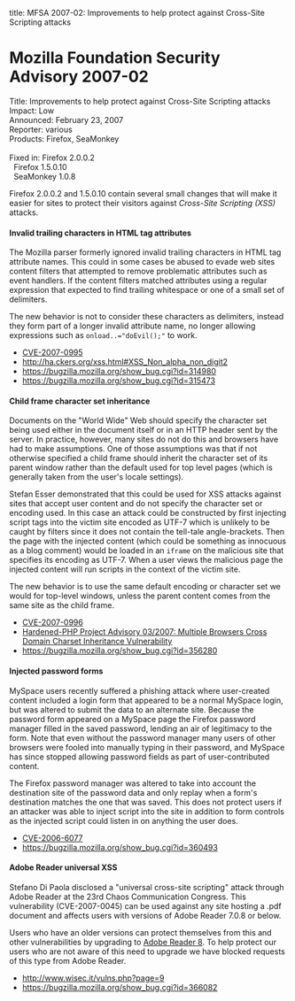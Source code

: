 title: MFSA 2007-02: Improvements to help protect against Cross-Site Scripting attacks

<h1>Mozilla Foundation Security Advisory 2007-02</h1>

<p><span class="label">Title:</span>      Improvements to help protect against Cross-Site Scripting attacks<br/>
<span class="label">Impact:</span>     Low<br/>
<span class="label">Announced:</span>  February 23, 2007<br/>
<span class="label">Reporter:</span>   various<br/>
<span class="label">Products:</span>   Firefox, SeaMonkey<br/>
<br/>
<span class="label">Fixed in:</span>   Firefox 2.0.0.2<br/>
<span class="label">&#160;</span>      Firefox 1.5.0.10<br/>
<span class="label">&#160;</span>      SeaMonkey 1.0.8</p>

<p>Firefox 2.0.0.2 and 1.5.0.10 contain several small changes that will 
make it easier for sites to protect their visitors against 
<dfn>Cross-Site Scripting (XSS)</dfn> attacks.</p>

<h4>Invalid trailing characters in HTML tag attributes</h4>

<p>The Mozilla parser formerly ignored invalid trailing characters in
HTML tag attribute names. This could in some cases be abused to evade
web sites content filters that attempted to remove problematic attributes
such as event handlers. If the content filters matched attributes using
a regular expression that expected to find trailing whitespace or one of 
a small set of delimiters.</p>

<p>The new behavior is not to consider these characters as delimiters, instead
they form part of a longer invalid attribute name, no longer allowing
expressions such as <code>onload..="doEvil();"</code> to work.</p>

<ul>
<li><a class="ex-ref" href="http://nvd.nist.gov/nvd.cfm?cvename=CVE-2007-0995">CVE-2007-0995</a></li>
<li><a class="ex-ref" href="http://ha.ckers.org/xss.html#XSS_Non_alpha_non_digit2">
http://ha.ckers.org/xss.html#XSS_Non_alpha_non_digit2</a></li>
<li><a href="https://bugzilla.mozilla.org/show_bug.cgi?id=314980">
https://bugzilla.mozilla.org/show_bug.cgi?id=314980</a></li>
<li><a href="https://bugzilla.mozilla.org/show_bug.cgi?id=315473">
https://bugzilla.mozilla.org/show_bug.cgi?id=315473</a></li>
</ul>

<h4>Child frame character set inheritance</h4>

<p>Documents on the "World Wide" Web should specify the character set being
used either in the document itself or in an HTTP header sent by the server.
In practice, however, many sites do not do this and browsers have had to
make assumptions. One of those assumptions was that if not otherwise
specified a child frame should inherit the character set of its parent
window rather than the default used for top level pages (which is generally
taken from the user's locale settings).</p>

<p>Stefan Esser demonstrated that this could be used for XSS attacks against
sites that accept user content and do not specify the character set
or encoding used. In this case an attack could be constructed by first
injecting script tags into the victim site encoded as UTF-7 which is unlikely
to be caught by filters since it does not contain the tell-tale angle-brackets.
Then the page with the injected content (which could be something as innocuous
as a blog comment) would be loaded in an <code>iframe</code> on the
malicious site that specifies its encoding as UTF-7. When a user views
the malicious page the injected content will run scripts in the context of
the victim site.</p>

<p>The new behavior is to use the same default encoding or character set we
would for top-level windows, unless the parent content comes from the same
site as the child frame.</p>

<ul>
<li><a class="ex-ref" href="http://nvd.nist.gov/nvd.cfm?cvename=CVE-2007-0996">CVE-2007-0996</a></li>
<li><a class="ex-ref" href="http://www.hardened-php.net/advisory_032007.142.html">
Hardened-PHP Project Advisory 03/2007: Multiple Browsers Cross Domain Charset Inheritance Vulnerability</a></li>
<li><a href="https://bugzilla.mozilla.org/show_bug.cgi?id=356280">
https://bugzilla.mozilla.org/show_bug.cgi?id=356280</a></li>
</ul>

<h4>Injected password forms</h4>

<p>MySpace users recently suffered a phishing attack where user-created
content included a login form that appeared to be a normal MySpace
login, but was altered to submit the data to an alternate site. Because
the password form appeared on a MySpace page the Firefox password manager
filled in the saved password, lending an air of legitimacy to the
form. Note that even without the password manager many users of other
browsers were fooled into manually typing in their password, and MySpace
has since stopped allowing password fields as part of user-contributed
content.</p>

<p>The Firefox password manager was altered to take into account the destination
site of the password data and only replay when a form's destination matches
the one that was saved. This does not protect users if an attacker was
able to inject script into the site in addition to form controls as the
injected script could listen in on anything the user does.</p>

<ul>
<li><a class="ex-ref" href="http://nvd.nist.gov/nvd.cfm?cvename=CVE-2006-6077">CVE-2006-6077</a></li>
<li><a href="https://bugzilla.mozilla.org/show_bug.cgi?id=360493">
https://bugzilla.mozilla.org/show_bug.cgi?id=360493</a></li>
</ul>

<h4>Adobe Reader universal XSS</h4>

<p>Stefano Di Paola disclosed a "universal cross-site scripting" attack through
Adobe Reader at the 23rd Chaos Communication Congress.
This vulnerability (CVE-2007-0045) can be used against any site hosting a .pdf document
and affects users with versions of Adobe Reader 7.0.8 or below.</p>

<p>Users who have an older versions can protect themselves from this and other
vulnerabilities by upgrading to 
<a class="ex-ref" href="http://www.adobe.com/">Adobe Reader 8</a>.
To help protect our users who are not aware of this need to upgrade
we have blocked requests of this type from Adobe Reader.</p>

<ul>
<li><a class="ex-ref" href="http://www.wisec.it/vulns.php?page=9">http://www.wisec.it/vulns.php?page=9</a></li>
<li><a href="https://bugzilla.mozilla.org/show_bug.cgi?id=366082">
https://bugzilla.mozilla.org/show_bug.cgi?id=366082</a></li>
</ul>




